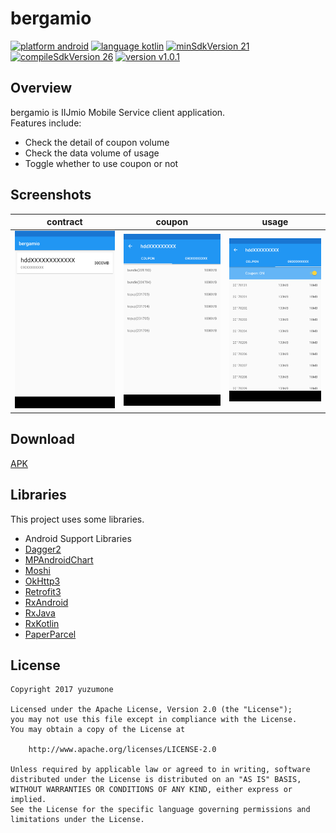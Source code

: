 # bergamio
[![platform android](https://img.shields.io/badge/platform-android-green.svg)](#)
[![language kotlin](https://img.shields.io/badge/language-kotlin-green.svg)](#)
[![minSdkVersion 21](https://img.shields.io/badge/minSdkVersion-21-red.svg)](#)
[![compileSdkVersion 26](https://img.shields.io/badge/compileSdkVersion-26-yellow.svg)](#)
[![version v1.0.1](https://img.shields.io/badge/version-v1.0.1-blue.svg)](#)

## Overview
bergamio is IIJmio Mobile Service client application.  
Features include:

- Check the detail of coupon volume
- Check the data volume of usage
- Toggle whether to use coupon or not

## Screenshots
| contract | coupon | usage |
| -------- | ------ | ----- |
| ![](./screenshot/contract.png) | ![](./screenshot/coupon.png) | ![](./screenshot/usage.png) |

## Download
[APK](https://github.com/yuzumone/bergamio/releases/download/v1.0.1/app-release.apk)

## Libraries
This project uses some libraries.

- Android Support Libraries
- [Dagger2](https://google.github.io/dagger/)
- [MPAndroidChart](https://github.com/PhilJay/MPAndroidChart)
- [Moshi](https://github.com/square/moshi)
- [OkHttp3](http://square.github.io/okhttp/)
- [Retrofit3](http://square.github.io/retrofit/)
- [RxAndroid](https://github.com/ReactiveX/RxAndroid)
- [RxJava](https://github.com/ReactiveX/RxJava)
- [RxKotlin](https://github.com/ReactiveX/RxKotlin)
- [PaperParcel](https://github.com/grandstaish/paperparcel)

## License
```
Copyright 2017 yuzumone

Licensed under the Apache License, Version 2.0 (the "License");
you may not use this file except in compliance with the License.
You may obtain a copy of the License at

    http://www.apache.org/licenses/LICENSE-2.0

Unless required by applicable law or agreed to in writing, software
distributed under the License is distributed on an "AS IS" BASIS,
WITHOUT WARRANTIES OR CONDITIONS OF ANY KIND, either express or implied.
See the License for the specific language governing permissions and
limitations under the License.
```